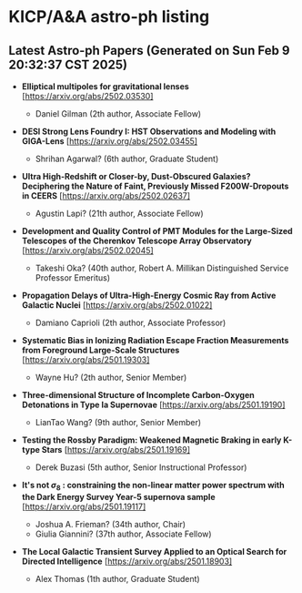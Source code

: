 # KICP/A&A astro-ph listing

## Latest Astro-ph Papers (Generated on Sun Feb  9 20:32:37 CST 2025)

- **Elliptical multipoles for gravitational lenses**
[https://arxiv.org/abs/2502.03530]
  + Daniel Gilman (2th author, Associate Fellow)

- **DESI Strong Lens Foundry I: HST Observations and Modeling with GIGA-Lens**
[https://arxiv.org/abs/2502.03455]
  + Shrihan Agarwal? (6th author, Graduate Student)

- **Ultra High-Redshift or Closer-by, Dust-Obscured Galaxies? Deciphering the Nature of Faint, Previously Missed F200W-Dropouts in CEERS**
[https://arxiv.org/abs/2502.02637]
  + Agustin Lapi? (21th author, Associate Fellow)

- **Development and Quality Control of PMT Modules for the Large-Sized Telescopes of the Cherenkov Telescope Array Observatory**
[https://arxiv.org/abs/2502.02045]
  + Takeshi Oka? (40th author, Robert A. Millikan Distinguished Service Professor Emeritus)

- **Propagation Delays of Ultra-High-Energy Cosmic Ray from Active Galactic Nuclei**
[https://arxiv.org/abs/2502.01022]
  + Damiano Caprioli (2th author, Associate Professor)

- **Systematic Bias in Ionizing Radiation Escape Fraction Measurements from Foreground Large-Scale Structures**
[https://arxiv.org/abs/2501.19303]
  + Wayne Hu? (2th author, Senior Member)

- **Three-dimensional Structure of Incomplete Carbon-Oxygen Detonations in Type Ia Supernovae**
[https://arxiv.org/abs/2501.19190]
  + LianTao Wang? (9th author, Senior Member)

- **Testing the Rossby Paradigm: Weakened Magnetic Braking in early K-type Stars**
[https://arxiv.org/abs/2501.19169]
  + Derek Buzasi (5th author, Senior Instructional Professor)

- **It's not $\sigma_8$ : constraining the non-linear matter power spectrum with the Dark Energy Survey Year-5 supernova sample**
[https://arxiv.org/abs/2501.19117]
  + Joshua A. Frieman? (34th author, Chair)
  + Giulia Giannini? (37th author, Associate Fellow)

- **The Local Galactic Transient Survey Applied to an Optical Search for Directed Intelligence**
[https://arxiv.org/abs/2501.18903]
  + Alex Thomas (1th author, Graduate Student)

